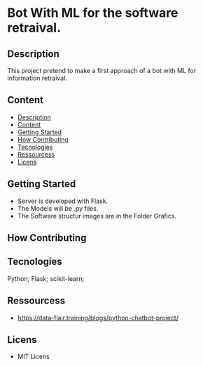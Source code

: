 # Bot With ML for the software retraival.

## <div id= "Description"></div> Description

This project pretend to make a first approach of a bot with ML for information retraival.

## <div id= "Content"></div> Content

- [Description](#Description)
- [Content](#Content)
- [Getting Started](#Started)
- [How Contributing](#Contributing)
- [Tecnologies](#Tecnologies)
- [Ressourcess](#Ressourcess)
- [Licens](#Licens)

## <div id= "Started"></div> Getting Started

- Server is developed with Flask.
- The Models will be .py files.
- The Software structur images are in the Folder Grafics.

## <div id= "Contributing"></div> How Contributing

## <div id= "Tecnologies"></div> Tecnologies

Python; Flask; scikit-learn;

## <div id= "Ressourcess"></div> Ressourcess

- https://data-flair.training/blogs/python-chatbot-project/

## <div id= "Licens"></div> Licens

- MIT Licens
